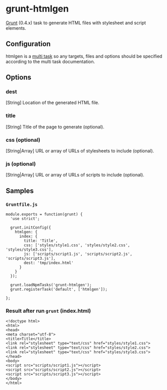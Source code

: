# grunt-htmlgen

[Grunt](http://gruntjs.com) (0.4.x) task to generate HTML files with stylesheet and script elements.

## Configuration

htmlgen is a [multi task](https://github.com/gruntjs/grunt/wiki/Configuring-tasks) so any targets, files and options should be specified according to the multi task documentation.

## Options

### dest
[String] Location of the generated HTML file.

### title
[String] Title of the page to generate (optional).

### css (optional)
[String|Array] URL or array of URLs of stylesheets to include (optional).

### js (optional)
[String|Array] URL or array of URLs of scripts to include (optional).

## Samples

### ``Gruntfile.js``

    module.exports = function(grunt) {
      'use strict';

      grunt.initConfig({
        htmlgen: {
          index: {
            title: 'Title',
            css: ['styles/style1.css', 'styles/style2.css', 'styles/style3.css'],
            js: ['scripts/script1.js', 'scripts/script2.js', 'scripts/script3.js'],
            dest: 'tmp/index.html'
          }
        }
      });

      grunt.loadNpmTasks('grunt-htmlgen');
      grunt.registerTask('default', ['htmlgen']);

    };

### Result after run ``grunt`` (index.html)

    <!doctype html>
    <html>
    <head>
    <meta charset="utf-8">
    <title>Title</title>
    <link rel="stylesheet" type="text/css" href="styles/style1.css">
    <link rel="stylesheet" type="text/css" href="styles/style2.css">
    <link rel="stylesheet" type="text/css" href="styles/style3.css">
    </head>
    <body>
    <script src="scripts/script1.js"></script>
    <script src="scripts/script2.js"></script>
    <script src="scripts/script3.js"></script>
    </body>
    </html>
